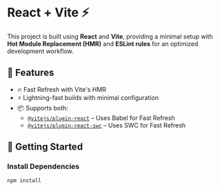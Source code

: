 # React + Vite ⚡

This project is built using **React** and **Vite**, providing a minimal setup with **Hot Module Replacement (HMR)** and **ESLint rules** for an optimized development workflow.

## 🚀 Features

- 🔥 Fast Refresh with Vite's HMR  
- ⚡ Lightning-fast builds with minimal configuration  
- 📦 Supports both:
  - [`@vitejs/plugin-react`](https://github.com/vitejs/vite-plugin-react) – Uses Babel for Fast Refresh  
  - [`@vitejs/plugin-react-swc`](https://github.com/vitejs/vite-plugin-react-swc) – Uses SWC for Fast Refresh  

## 📌 Getting Started

### Install Dependencies  
```sh
npm install
